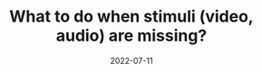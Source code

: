 ---
title: "What to do when stimuli (video, audio) are missing?"
project_id: bold_connectivity_dynamics
date: 2022-07-11
conference_id: ""
presenters:
   - javier_gonzalez-castillo
summary: ""
file: /assets/presentations/Ultraslow_fluctuations_v4_drowsiness_0.pdf
filename: Ultraslow_fluctuations_v4_drowsiness_0.pdf
layout: presentation
---